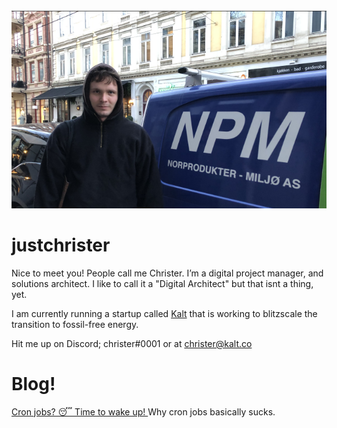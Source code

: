 <img src="https://github.com/justchrister/justchrister/blob/601a67819a3fad880815f0925872af3365145cf7/npm.png?raw=true" alt=""/>


<h1>justchrister</h1>

Nice to meet you! People call me Christer. I’m a digital project manager, and solutions architect. I like to call it a "Digital Architect" but that isnt a thing, yet.

I am currently running a startup called <a href="https://kalt.co">Kalt</a> that is working to blitzscale the transition to fossil-free energy.


Hit me up on Discord; christer#0001 or at christer@kalt.co




<h1> Blog! </h1>

<a href="https://github.com/justchrister/justchrister/blob/main/blog/cron.md"> Cron jobs? 😴 Time to wake up! </a>
Why cron jobs basically sucks.
